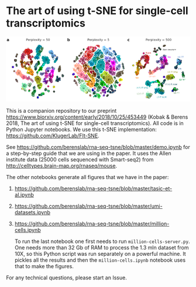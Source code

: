 # The art of using t-SNE for single-cell transcriptomics

![Pretty perplexity](pretty-perplexity.png)

This is a companion repository to our preprint https://www.biorxiv.org/content/early/2018/10/25/453449 (Kobak & Berens 2018, The art of using t-SNE for single-cell transcriptomics). All code is in Python Jupyter notebooks. We use this t-SNE implementation: https://github.com/KlugerLab/FIt-SNE.

See https://github.com/berenslab/rna-seq-tsne/blob/master/demo.ipynb for a step-by-step guide that we are using in the paper. It uses the Allen institute data (25000 cells sequenced with Smart-seq2) from http://celltypes.brain-map.org/rnaseq/mouse.

The other notebooks generate all figures that we have in the paper:

1. https://github.com/berenslab/rna-seq-tsne/blob/master/tasic-et-al.ipynb
2. https://github.com/berenslab/rna-seq-tsne/blob/master/umi-datasets.ipynb
3. https://github.com/berenslab/rna-seq-tsne/blob/master/million-cells.ipynb

   To run the last notebook one first needs to run `million-cells-server.py`. One needs more than 32 Gb of RAM to process the 1.3 mln dataset from 10X, so this Python script was run separately on a powerful machine. It pickles all the results and then the `million-cells.ipynb` notebook uses that to make the figures.
   
For any technical questions, please start an Issue.
